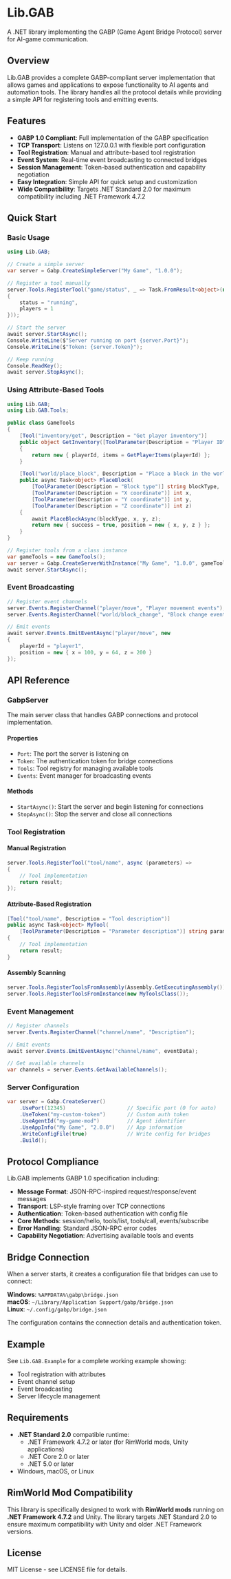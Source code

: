 # Lib.GAB

A .NET library implementing the GABP (Game Agent Bridge Protocol) server for AI-game communication.

## Overview

Lib.GAB provides a complete GABP-compliant server implementation that allows games and applications to expose functionality to AI agents and automation tools. The library handles all the protocol details while providing a simple API for registering tools and emitting events.

## Features

- **GABP 1.0 Compliant**: Full implementation of the GABP specification
- **TCP Transport**: Listens on 127.0.0.1 with flexible port configuration
- **Tool Registration**: Manual and attribute-based tool registration
- **Event System**: Real-time event broadcasting to connected bridges
- **Session Management**: Token-based authentication and capability negotiation
- **Easy Integration**: Simple API for quick setup and customization
- **Wide Compatibility**: Targets .NET Standard 2.0 for maximum compatibility including .NET Framework 4.7.2

## Quick Start

### Basic Usage

```csharp
using Lib.GAB;

// Create a simple server
var server = Gabp.CreateSimpleServer("My Game", "1.0.0");

// Register a tool manually
server.Tools.RegisterTool("game/status", _ => Task.FromResult<object>(new
{
    status = "running",
    players = 1
}));

// Start the server
await server.StartAsync();
Console.WriteLine($"Server running on port {server.Port}");
Console.WriteLine($"Token: {server.Token}");

// Keep running
Console.ReadKey();
await server.StopAsync();
```

### Using Attribute-Based Tools

```csharp
using Lib.GAB;
using Lib.GAB.Tools;

public class GameTools
{
    [Tool("inventory/get", Description = "Get player inventory")]
    public object GetInventory([ToolParameter(Description = "Player ID")] string playerId)
    {
        return new { playerId, items = GetPlayerItems(playerId) };
    }

    [Tool("world/place_block", Description = "Place a block in the world")]
    public async Task<object> PlaceBlock(
        [ToolParameter(Description = "Block type")] string blockType,
        [ToolParameter(Description = "X coordinate")] int x,
        [ToolParameter(Description = "Y coordinate")] int y,
        [ToolParameter(Description = "Z coordinate")] int z)
    {
        await PlaceBlockAsync(blockType, x, y, z);
        return new { success = true, position = new { x, y, z } };
    }
}

// Register tools from a class instance
var gameTools = new GameTools();
var server = Gabp.CreateServerWithInstance("My Game", "1.0.0", gameTools);
await server.StartAsync();
```

### Event Broadcasting

```csharp
// Register event channels
server.Events.RegisterChannel("player/move", "Player movement events");
server.Events.RegisterChannel("world/block_change", "Block change events");

// Emit events
await server.Events.EmitEventAsync("player/move", new
{
    playerId = "player1",
    position = new { x = 100, y = 64, z = 200 }
});
```

## API Reference

### GabpServer

The main server class that handles GABP connections and protocol implementation.

#### Properties
- `Port`: The port the server is listening on
- `Token`: The authentication token for bridge connections
- `Tools`: Tool registry for managing available tools
- `Events`: Event manager for broadcasting events

#### Methods
- `StartAsync()`: Start the server and begin listening for connections
- `StopAsync()`: Stop the server and close all connections

### Tool Registration

#### Manual Registration
```csharp
server.Tools.RegisterTool("tool/name", async (parameters) =>
{
    // Tool implementation
    return result;
});
```

#### Attribute-Based Registration
```csharp
[Tool("tool/name", Description = "Tool description")]
public async Task<object> MyTool(
    [ToolParameter(Description = "Parameter description")] string param)
{
    // Tool implementation
    return result;
}
```

#### Assembly Scanning
```csharp
server.Tools.RegisterToolsFromAssembly(Assembly.GetExecutingAssembly());
server.Tools.RegisterToolsFromInstance(new MyToolsClass());
```

### Event Management

```csharp
// Register channels
server.Events.RegisterChannel("channel/name", "Description");

// Emit events
await server.Events.EmitEventAsync("channel/name", eventData);

// Get available channels
var channels = server.Events.GetAvailableChannels();
```

### Server Configuration

```csharp
var server = Gabp.CreateServer()
    .UsePort(12345)                    // Specific port (0 for auto)
    .UseToken("my-custom-token")       // Custom auth token
    .UseAgentId("my-game-mod")         // Agent identifier
    .UseAppInfo("My Game", "2.0.0")    // App information
    .WriteConfigFile(true)             // Write config for bridges
    .Build();
```

## Protocol Compliance

Lib.GAB implements GABP 1.0 specification including:

- **Message Format**: JSON-RPC-inspired request/response/event messages
- **Transport**: LSP-style framing over TCP connections
- **Authentication**: Token-based authentication with config file
- **Core Methods**: session/hello, tools/list, tools/call, events/subscribe
- **Error Handling**: Standard JSON-RPC error codes
- **Capability Negotiation**: Advertising available tools and events

## Bridge Connection

When a server starts, it creates a configuration file that bridges can use to connect:

**Windows**: `%APPDATA%\gabp\bridge.json`  
**macOS**: `~/Library/Application Support/gabp/bridge.json`  
**Linux**: `~/.config/gabp/bridge.json`

The configuration contains the connection details and authentication token.

## Example

See `Lib.GAB.Example` for a complete working example showing:
- Tool registration with attributes
- Event channel setup
- Event broadcasting
- Server lifecycle management

## Requirements

- **.NET Standard 2.0** compatible runtime:
  - .NET Framework 4.7.2 or later (for RimWorld mods, Unity applications)
  - .NET Core 2.0 or later
  - .NET 5.0 or later
- Windows, macOS, or Linux

## RimWorld Mod Compatibility

This library is specifically designed to work with **RimWorld mods** running on **.NET Framework 4.7.2** and Unity. The library targets .NET Standard 2.0 to ensure maximum compatibility with Unity and older .NET Framework versions.

## License

MIT License - see LICENSE file for details.
